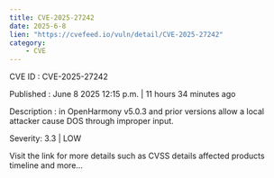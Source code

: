 ```yaml
---
title: CVE-2025-27242
date: 2025-6-8
lien: "https://cvefeed.io/vuln/detail/CVE-2025-27242"
category:
    - CVE
---
```


CVE ID : CVE-2025-27242

Published :  June 8
2025
12:15 p.m. | 11 hours
34 minutes ago

Description : in OpenHarmony v5.0.3 and prior versions allow a local attacker cause DOS through   improper input.

Severity: 3.3 | LOW

Visit the link for more details
such as CVSS details
affected products
timeline
and more...
